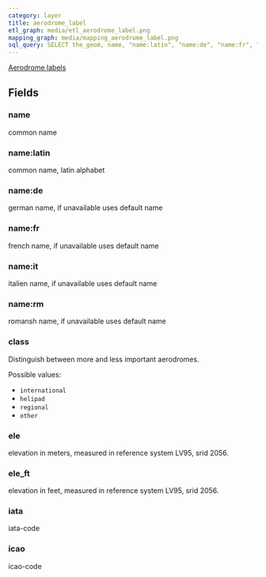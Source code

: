 ```yaml
---
category: layer
title: aerodrome_label
etl_graph: media/etl_aerodrome_label.png
mapping_graph: media/mapping_aerodrome_label.png
sql_query: SELECT the_geom, name, "name:latin", "name:de", "name:fr", "name:it", "name:rm", class, ele, ele_ft, iata, icao FROM lbm.layer_aerodrome_label(ST_SetSRID('BOX3D(-20037508.34 -20037508.34, 20037508.34 20037508.34)'::box3d, 3857 ), 14)
---
```

[Aerodrome labels](http://wiki.openstreetmap.org/wiki/Tag:aeroway%3Daerodrome)

## Fields

### name

common name

### name:latin

common name, latin alphabet

### name:de

german name, if unavailable uses default name

### name:fr

french name, if unavailable uses default name

### name:it

italien name, if unavailable uses default name

### name:rm

romansh name, if unavailable uses default name

### class

Distinguish between more and less important aerodromes.

Possible values:

- `international`
- `helipad`
- `regional`
- `other`


### ele

elevation in meters, measured in reference system LV95, srid 2056.

### ele_ft

elevation in feet, measured in reference system LV95, srid 2056.

### iata

iata-code

### icao

icao-code




